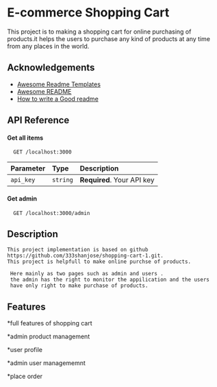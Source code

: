
# E-commerce Shopping Cart

This project is to making a shopping cart for online purchasing of products.it helps the users to purchase any kind of products at any time from any places in the world.

## Acknowledgements

 - [Awesome Readme Templates](https://awesomeopensource.com/project/elangosundar/awesome-README-templates)
 - [Awesome README](https://github.com/matiassingers/awesome-readme)
 - [How to write a Good readme](https://bulldogjob.com/news/449-how-to-write-a-good-readme-for-your-github-project)


## API Reference

#### Get all items

```http
  GET /localhost:3000
```

| Parameter | Type     | Description                |
| :-------- | :------- | :------------------------- |
| `api_key` | `string` | **Required**. Your API key |

#### Get admin

```http
  GET /localhost:3000/admin

```








## Description
    This project implementation is based on github https://github.com/333shanjose/shopping-cart-1.git.
    This project is helpfull to make online purchse of products.
     
     Here mainly as two pages such as admin and users .
     the admin has the right to monitor the appilication and the users
     have only right to make purchase of products.
    
















## Features
*full features of shopping cart

*admin product management

*user profile

*admin user managememnt

*place order
